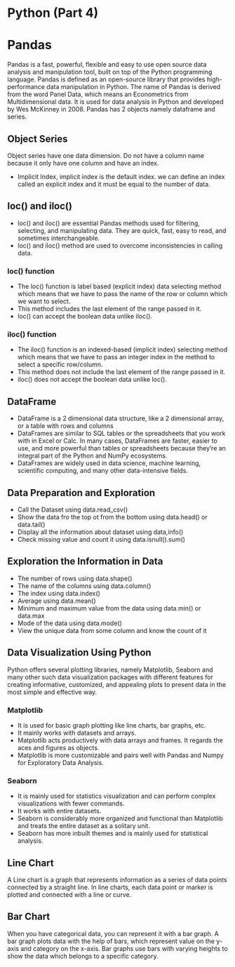 # Python (Part 4)
# Pandas
Pandas is a fast, powerful, flexible and easy to use open source data analysis and manipulation tool, built on top of the Python programming language. Pandas is defined as an open-source library that provides high-performance data manipulation in Python. The name of Pandas is derived from the word Panel Data, which means an Econometrics from Multidimensional data. It is used for data analysis in Python and developed by Wes McKinney in 2008.
Pandas has 2 objects namely dataframe and series.
## Object Series
Object series have one data dimension. Do not have a column name because it only have one column and have an index.
- Implicit Index, implicit index is the default index. we can define an index called an explicit index and it must be equal to the number of data.
## loc() and iloc()
- loc() and iloc() are essential Pandas methods used for filtering, selecting, and manipulating data. They are quick, fast, easy to read, and sometimes interchangeable.
- loc() and iloc() method are used to overcome inconsistencies in calling data.
### loc() function
- The loc() function is label based (explicit index) data selecting method which means that we have to pass the name of the row or column which we want to select.
- This method includes the last element of the range passed in it.
- loc() can accept the boolean data unlike iloc().
### iloc() function
- The iloc() function is an indexed-based (implicit index) selecting method which means that we have to pass an integer index in the method to select a specific row/column.
- This method does not include the last element of the range passed in it.
- iloc() does not accept the boolean data unlike loc().

## DataFrame
- DataFrame is a 2 dimensional data structure, like a 2 dimensional array, or a table with rows and columns
- DataFrames are similar to SQL tables or the spreadsheets that you work with in Excel or Calc. In many cases, DataFrames are faster, easier to use, and more powerful than tables or spreadsheets because they’re an integral part of the Python and NumPy ecosystems.
- DataFrames are widely used in data science, machine learning, scientific computing, and many other data-intensive fields.

## Data Preparation and Exploration
- Call the Dataset using data.read_csv()
- Show the data fro the top ot from the bottom using data.head() or data.tail()
- Display all the information about dataset using data,info()
- Check missing value and count it using data.isnull().sum()

## Exploration the Information in Data
- The number of rows using data.shape()
- The name of the columns using data.column()
- The index using data.index()
- Average using data.mean()
- Minimum and maximum value from the data using data.min() or data.max
- Mode of the data using data.mode()
- View the unique data from some column and know the count of it

## Data Visualization Using Python
Python offers several plotting libraries, namely Matplotlib, Seaborn and many other such data visualization packages with different features for creating informative, customized, and appealing plots to present data in the most simple and effective way.
### Matplotlib
- It is used for basic graph plotting like line charts, bar graphs, etc.
- It mainly works with datasets and arrays.
- Matplotlib acts productively with data arrays and frames. It regards the aces and figures as objects.
- Matplotlib is more customizable and pairs well with Pandas and Numpy for Exploratory Data Analysis.
### Seaborn
- It is mainly used for statistics visualization and can perform complex visualizations with fewer commands.
- It works with entire datasets.
- Seaborn is considerably more organized and functional than Matplotlib and treats the entire dataset as a solitary unit.
- Seaborn has more inbuilt themes and is mainly used for statistical analysis.

## Line Chart

A Line chart is a graph that represents information as a series of data points connected by a straight line. In line charts, each data point or marker is plotted and connected with a line or curve.

## Bar Chart

When you have categorical data, you can represent it with a bar graph. A bar graph plots data with the help of bars, which represent value on the y-axis and category on the x-axis. Bar graphs use bars with varying heights to show the data which belongs to a specific category.

